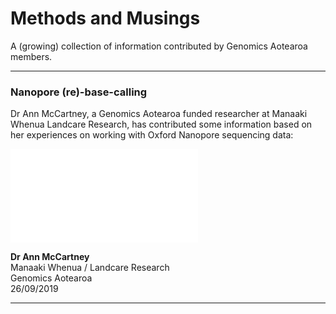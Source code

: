# Methods and Musings

A (growing) collection of information contributed by Genomics Aotearoa members.

----

### Nanopore (re)-base-calling

Dr Ann McCartney, a Genomics Aotearoa funded researcher at Manaaki Whenua Landcare Research, has contributed some information based on her experiences on working with Oxford Nanopore sequencing data:

![Re-base-calling my Oxford Nanopore data?](nanopore-basecalling/nanopore-basecalling.md)

**Dr Ann McCartney**<BR>
Manaaki Whenua / Landcare Research <BR>
Genomics Aotearoa<BR>
26/09/2019

----

